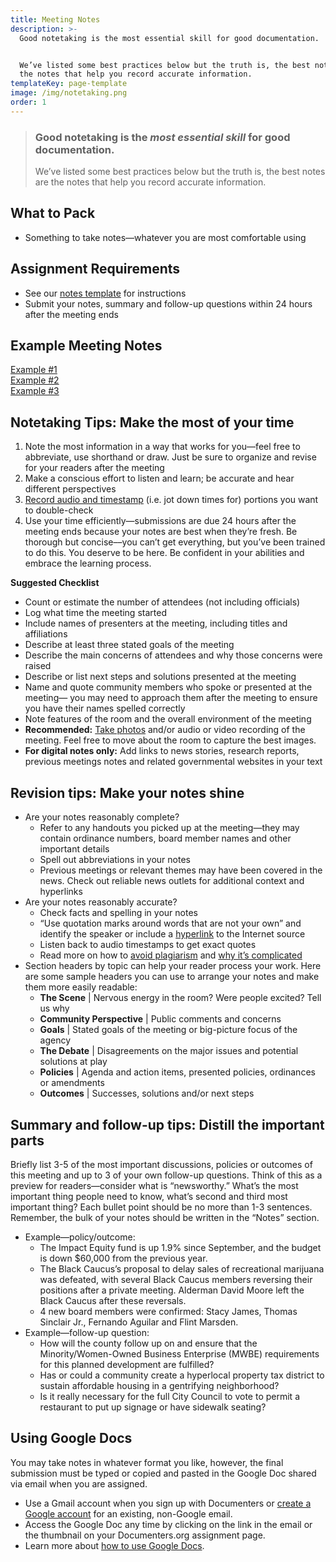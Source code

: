 ```yaml
---
title: Meeting Notes
description: >-
  Good notetaking is the most essential skill for good documentation.


  We’ve listed some best practices below but the truth is, the best notes are
  the notes that help you record accurate information.
templateKey: page-template
image: /img/notetaking.png
order: 1
---
```


> ### Good notetaking is the _most essential skill_ for good documentation.
>
> We’ve listed some best practices below but the truth is, the best notes are the notes that help you record accurate information.

## What to Pack

- Something to take notes—whatever you are most comfortable using

## Assignment Requirements

- See our [notes template](https://docs.google.com/document/d/1Baxzo28f2helPaHSOxltrc-SQTHjNEDsZPSUkHEiGfw/edit?usp=sharing) for instructions
- Submit your notes, summary and follow-up questions within 24 hours after the meeting ends

## Example Meeting Notes

[Example #1](https://docs.google.com/document/d/13J_QM7jRxJos1ggWHFa_iQeA9-f0svK4r79TCxAhfBs/edit)\
[Example #2](https://docs.google.com/document/u/2/d/1FLbPcEiXfvcL6N3yiLkRNhU6J1BIerfUsTtMAqupQD0/edit)\
[Example #3](https://docs.google.com/document/d/1a-7ZLD716WpanGa-DqyhPdrA9WeBAUkhs_16K8DePS0/edit?usp=sharing)

## Notetaking Tips: Make the most of your time

1. Note the most information in a way that works for you—feel free to abbreviate, use shorthand or draw. Just be sure to organize and revise for your readers after the meeting
2. Make a conscious effort to listen and learn; be accurate and hear different perspectives
3. [Record audio and timestamp](https://fieldguide.documenters.org/on-assignment/audio/) (i.e. jot down times for) portions you want to double-check
4. Use your time efficiently—submissions are due 24 hours after the meeting ends because your notes are best when they’re fresh. Be thorough but concise––you can’t get everything, but you’ve been trained to do this. You deserve to be here. Be confident in your abilities and embrace the learning process.

**Suggested Checklist**

- Count or estimate the number of attendees (not including officials)
- Log what time the meeting started
- Include names of presenters at the meeting, including titles and affiliations
- Describe at least three stated goals of the meeting
- Describe the main concerns of attendees and why those concerns were raised
- Describe or list next steps and solutions presented at the meeting
- Name and quote community members who spoke or presented at the meeting— you may need to approach them after the meeting to ensure you have their names spelled correctly
- Note features of the room and the overall environment of the meeting
- **Recommended:** [Take photos](https://fieldguide.documenters.org/) and/or audio or video recording of the meeting. Feel free to move about the room to capture the best images.
- **For digital notes only:** Add links to news stories, research reports, previous meetings notes and related governmental websites in your text

## Revision tips: Make your notes shine

- Are your notes reasonably complete?
  - Refer to any handouts you picked up at the meeting—they may contain ordinance numbers, board member names and other important details
  - Spell out abbreviations in your notes
  - Previous meetings or relevant themes may have been covered in the news. Check out reliable news outlets for additional context and hyperlinks
- Are your notes reasonably accurate?
  - Check facts and spelling in your notes
  - “Use quotation marks around words that are not your own” and identify the speaker or include a [hyperlink](https://support.google.com/docs/answer/45893?hl=en&co=GENIE.Platform=Desktop) to the Internet source
  - Listen back to audio timestamps to get exact quotes
  - Read more on how to [avoid plagiarism](https://www.plagiarism.org/article/preventing-plagiarism-when-writing) and [why it’s complicated](https://www.cjr.org/analysis/steal_this_idea.php)
- Section headers by topic can help your reader process your work. Here are some sample headers you can use to arrange your notes and make them more easily readable:
  - **The Scene** | Nervous energy in the room? Were people excited? Tell us why
  - **Community Perspective** | Public comments and concerns
  - **Goals** | Stated goals of the meeting or big-picture focus of the agency
  - **The Debate** | Disagreements on the major issues and potential solutions at play
  - **Policies** | Agenda and action items, presented policies, ordinances or amendments
  - **Outcomes** | Successes, solutions and/or next steps

## Summary and follow-up tips: Distill the important parts

Briefly list 3-5 of the most important discussions, policies or outcomes of this meeting and up to 3 of your own follow-up questions. Think of this as a preview for readers—consider what is “newsworthy.” What’s the most important thing people need to know, what’s second and third most important thing? Each bullet point should be no more than 1-3 sentences. Remember, the bulk of your notes should be written in the “Notes” section.

- Example—policy/outcome:
  - The Impact Equity fund is up 1.9% since September, and the budget is down \$60,000 from the previous year.
  - The Black Caucus’s proposal to delay sales of recreational marijuana was defeated, with several Black Caucus members reversing their positions after a private meeting. Alderman David Moore left the Black Caucus after these reversals.
  - 4 new board members were confirmed: Stacy James, Thomas Sinclair Jr., Fernando Aguilar and Flint Marsden.
- Example—follow-up question:
  - How will the county follow up on and ensure that the Minority/Women-Owned Business Enterprise (MWBE) requirements for this planned development are fulfilled?
  - Has or could a community create a hyperlocal property tax district to sustain affordable housing in a gentrifying neighborhood?
  - Is it really necessary for the full City Council to vote to permit a restaurant to put up signage or have sidewalk seating?

## Using Google Docs

You may take notes in whatever format you like, however, the final submission must be typed or copied and pasted in the Google Doc shared via email when you are assigned.

- Use a Gmail account when you sign up with Documenters or [create a Google account](https://accounts.google.com/signupwithoutgmail) for an existing, non-Google email.
- Access the Google Doc any time by clicking on the link in the email or the thumbnail on your Documenters.org assignment page.
- Learn more about [how to use Google Docs](https://support.google.com/docs/topic/1361461?hl=en).
